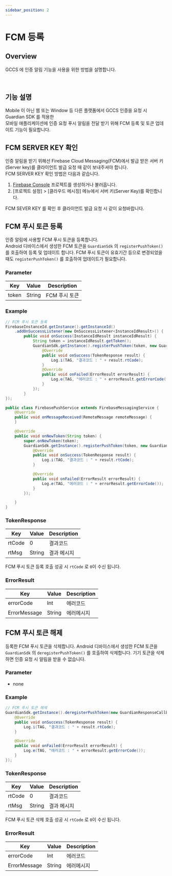 ```yaml
---
sidebar_position: 2
---
```

# FCM 등록

## Overview
GCCS 에 인증 알림 기능을 사용을 위한 방법을 설명합니다.

<br/>

## 기능 설명
Mobile 이 아닌 웹 또는 Window 등 다른 플랫폼에서 GCCS 인증을 요청 시 Guardian SDK 를 적용한   
모바일 애플리케이션에 인증 요청 푸시 알림을 전달 받기 위해 FCM 등록 및 토큰 업데이트 기능이 필요합니다.

## FCM SERVER KEY 확인
인증 알림을 받기 위해선 Firebase Cloud Messaging(FCM)에서 발급 받은 서버 키(Server key)를 클라이언트 발급 요청 때 같이 보내주셔야 합니다.   
FCM SERVER KEY 확인 방법은 다음과 같습니다.   
1. [Firebase Console](https://console.firebase.google.com/) 프로젝트를 생성하거나 불러옵니다.  
2. [프로젝트 설정] > [클라우드 메시징] 메뉴에서 서버 키(Server Key)를 확인합니다.

FCM SEVER KEY 를 확인 후 클라이언트 발급 요청 시 같이 요청바랍니다.

## FCM 푸시 토큰 등록
인증 알림에 사용할 FCM 푸시 토큰을 등록합니다.  
Android 디바이스에서 생성한 FCM 토큰을 `GuardianSdk` 의 `registerPushToken()` 를 호출하여 등록 및 업데이트 합니다.
FCM 푸시 토큰이 유효기간 등으로 변경되었을 때도 `registerPushToken()` 를 호출하여 업데이트가 필요합니다.

### Parameter
|Key|Value|Description|
|------|---|---|
|token|String|FCM 푸시 토큰|

### Example
```java
// FCM 푸시 토큰 등록
FirebaseInstanceId.getInstance().getInstanceId()
    .addOnSuccessListener(new OnSuccessListener<InstanceIdResult>() {
        public void onSuccess(InstanceIdResult instanceIdResult) {
            String token = instanceIdResult.getToken();
            GuardianSdk.getInstance().registerPushToken(token, new GuardianResponseCallback<TokenResponse>() {
                @Override
                public void onSuccess(TokenResponse result) {
                    Log.i(TAG, "결과코드 : " + result.rtCode);
                }
                @Override
                public void onFailed(ErrorResult errorResult) {
                    Log.e(TAG, "에러코드 : " + errorResult.getErrorCode());
                }
            });
        }
});

public class FirebasePushService extends FirebaseMessagingService {
    @Override
    public void onMessageReceived(RemoteMessage remoteMessage) {
    }

    @Override
    public void onNewToken(String token) {
        super.onNewToken(token);
        GuardianSdk.getInstance().registerPushToken(token, new GuardianResponseCallback<TokenResponse>() {
            @Override
            public void onSuccess(TokenResponse result) {
                Log.i(TAG, "결과코드 : " + result.rtCode);
            }

            @Override
            public void onFailed(ErrorResult errorResult) {
                Log.e(TAG, "에러코드 : " + errorResult.getErrorCode());
            }
        });

    }
}

```
### TokenResponse
|Key|Value|Description|
|------|---|---|
|rtCode|0|결과코드|
|rtMsg|String|결과 메시지|

FCM 푸시 토큰 등록 호출 성공 시 `rtCode` 로 `0`이 수신 됩니다.

### ErrorResult
|Key|Value|Description|
|------|---|---|
|errorCode|Int|에러코드|
|ErrorMessage|String|에러메시지|

## FCM 푸시 토큰 해제
등록한 FCM 푸시 토큰을 삭제합니다.
Android 디바이스에서 생성한 FCM 토큰을 `GuardianSdk` 의 `deregisterPushToken()` 를 호출하여 삭제합니다.
기기 토큰을 삭제하면 인증 요청 시 알림을 받을 수 없습니다.

### Parameter
- none

### Example
```java
// FCM 푸시 토큰 해제
GuardianSdk.getInstance().deregisterPushToken(new GuardianResponseCallback<TokenResponse>() {
    @Override
    public void onSuccess(TokenResponse result) {
        Log.i(TAG, "결과코드 : " + result.rtCode);
    }

    @Override
    public void onFailed(ErrorResult errorResult) {
        Log.e(TAG, "에러코드 : " + errorResult.getErrorCode());
    }
});
```
### TokenResponse
|Key|Value|Description|
|------|---|---|
|rtCode|0|결과코드|
|rtMsg|String|결과 메시지|

FCM 푸시 토큰 삭제 호출 성공 시 `rtCode` 로 `0`이 수신 됩니다.

### ErrorResult
|Key|Value|Description|
|------|---|---|
|errorCode|Int|에러코드|
|ErrorMessage|String|에러메시지|











